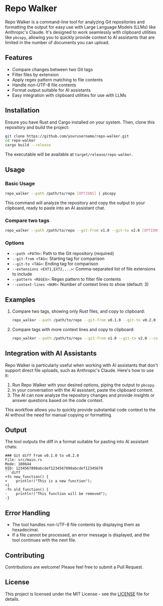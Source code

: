 # Repo Walker

Repo Walker is a command-line tool for analyzing Git repositories and formatting the output for easy use with Large Language Models (LLMs) like Anthropic's Claude. It's designed to work seamlessly with clipboard utilities like `pbcopy`, allowing you to quickly provide context to AI assistants that are limited in the number of documents you can upload.

## Features

- Compare changes between two Git tags
- Filter files by extension
- Apply regex pattern matching to file contents
- Handle non-UTF-8 file contents
- Format output suitable for AI assistants
- Easy integration with clipboard utilities for use with LLMs

## Installation

Ensure you have Rust and Cargo installed on your system. Then, clone this repository and build the project:

```bash
git clone https://github.com/yourusername/repo-walker.git
cd repo-walker
cargo build --release
```

The executable will be available at `target/release/repo-walker`.

## Usage

### Basic Usage

```bash
repo_walker --path /path/to/repo [OPTIONS] | pbcopy
```

This command will analyze the repository and copy the output to your clipboard, ready to paste into an AI assistant chat.

### Compare two tags

```bash
repo_walker --path /path/to/repo --git-from v1.0 --git-to v2.0 [OPTIONS] | pbcopy
```

### Options

- `--path <PATH>`: Path to the Git repository (required)
- `--git-from <TAG>`: Starting tag for comparison
- `--git-to <TAG>`: Ending tag for comparison
- `--extensions <EXT1,EXT2,...>`: Comma-separated list of file extensions to include
- `--pattern <REGEX>`: Regex pattern to filter file contents
- `--context-lines <NUM>`: Number of context lines to show (default: 3)

## Examples

1. Compare two tags, showing only Rust files, and copy to clipboard:
   ```bash
   repo_walker --path /path/to/repo --git-from v0.1.0 --git-to v0.2.0 --extensions rs | pbcopy
   ```

2. Compare tags with more context lines and copy to clipboard:
   ```bash
   repo_walker --path /path/to/repo --git-from v1.0 --git-to v2.0 --context-lines 5 | pbcopy
   ```

## Integration with AI Assistants

Repo Walker is particularly useful when working with AI assistants that don't support direct file uploads, such as Anthropic's Claude. Here's how to use it:

1. Run Repo Walker with your desired options, piping the output to `pbcopy`.
2. In your conversation with the AI assistant, paste the clipboard content.
3. The AI can now analyze the repository changes and provide insights or answer questions based on the code context.

This workflow allows you to quickly provide substantial code context to the AI without the need for manual copying or formatting.

## Output

The tool outputs the diff in a format suitable for pasting into AI assistant chats:

```
### Git diff from v0.1.0 to v0.2.0
File: src/main.rs
Mode: 100644
OID: 1234567890abcdef1234567890abcdef12345678
```diff
+fn new_function() {
+    println!("This is a new function");
+}
-fn old_function() {
-    println!("This function will be removed");
-}
```

## Error Handling

- The tool handles non-UTF-8 file contents by displaying them as hexadecimal.
- If a file cannot be processed, an error message is displayed, and the tool continues with the next file.

## Contributing

Contributions are welcome! Please feel free to submit a Pull Request.

## License

This project is licensed under the MIT License - see the [LICENSE](LICENSE) file for details.
